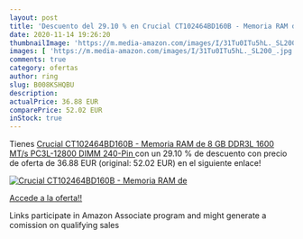 ```yaml
---
layout: post
title: 'Descuento del 29.10 % en Crucial CT102464BD160B - Memoria RAM de '
date: 2020-11-14 19:26:20
thumbnailImage: 'https://m.media-amazon.com/images/I/31Tu0ITu5hL._SL200_.jpg'
images: [ 'https://m.media-amazon.com/images/I/31Tu0ITu5hL._SL200_.jpg' ]
comments: true
category: ofertas
author: ring
slug: B008KSHQBU
description:
actualPrice: 36.88 EUR
comparePrice: 52.02 EUR
inStock: true
---
```


Tienes [Crucial CT102464BD160B - Memoria RAM de 8 GB  DDR3L  1600 MT/s  PC3L-12800  DIMM  240-Pin ](https://www.amazon.es/dp/B008KSHQBU/?tag=tolees-21) con un 29.10 % de descuento con precio de oferta de 36.88 EUR (original: 52.02 EUR) en el siguiente enlace!

[![Crucial CT102464BD160B - Memoria RAM de ](https://m.media-amazon.com/images/I/31Tu0ITu5hL._SL200_.jpg)](https://www.amazon.es/dp/B008KSHQBU/?tag=tolees-21)

[Accede a la oferta!!](https://www.amazon.es/dp/B008KSHQBU/?tag=tolees-21)

Links participate in Amazon Associate program and might generate a comission on qualifying sales


